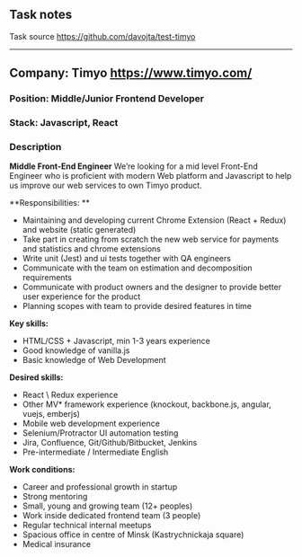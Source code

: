 ## Task notes

Task source https://github.com/davojta/test-timyo

---

## Company: Timyo https://www.timyo.com/

### Position: Middle/Junior Frontend Developer

### Stack: Javascript, React

### Description

**Middle Front-End Engineer**
We’re looking for a mid level Front-End Engineer who is proficient with modern Web platform and Javascript to help us improve our web services to own Timyo product.

**Responsibilities: **
 - Maintaining and developing current Chrome Extension (React + Redux) and website (static generated)
 - Take part in creating from scratch the new web service for payments and statistics and chrome extensions 
 - Write unit (Jest) and ui tests together with QA engineers
 - Communicate with the team on estimation and decomposition requirements
 - Communicate with product owners and the designer to provide better user experience for the product
 - Planning scopes with team to provide desired features in time

**Key skills:**
 - HTML/CSS + Javascript, min 1-3 years experience 
 - Good knowledge of vanilla.js
 - Basic knowledge of Web Development

**Desired skills:**
 - React \ Redux experience
 - Other MV* framework experience (knockout, backbone.js, angular, vuejs, emberjs)
 - Mobile web development experience 
 - Selenium/Protractor UI automation testing
 - Jira, Confluence, Git/Github/Bitbucket, Jenkins
 - Pre-intermediate / Intermediate English

**Work conditions:**
 - Career and professional growth in startup
 - Strong mentoring 
 - Small, young and growing team (12+ peoples)
 - Work inside dedicated frontend team (3 people)
 - Regular technical internal meetups
 - Spacious office in centre of Minsk (Kastrychnickaja square)
 - Medical insurance

